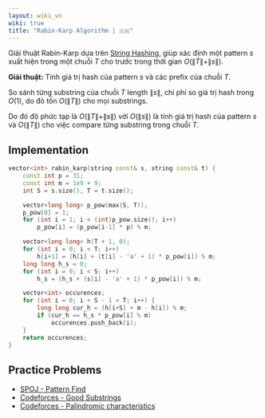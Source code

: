 ```yaml
---
layout: wiki_vn
wiki: true
title: "Rabin-Karp Algorithm | 🇻🇳"
---
```



Giải thuật Rabin-Karp dựa trên [String Hashing](../string/string-hashing.md), giúp xác định một pattern $s$ xuất hiện trong một chuỗi $T$ cho trước trong thời gian $O(\|T\| + \|s\|)$.

**Giải thuật:** Tính giá trị hash của pattern $s$ và các prefix của chuỗi $T$.

So sánh từng substring của chuỗi $T$ length $\|s\|$, chi phí so giá trị hash trong $O(1)$, do đó tốn $O(\|T\|)$ cho mọi substrings.

Do đó độ phức tạp là $O(\|T\| + \|s\|)$ với $O(\|s\|)$ là tính giá trị hash của pattern $s$ và $O(\|T\|)$ cho việc compare từng substring trong chuỗi $T$.

## Implementation

```cpp
vector<int> rabin_karp(string const& s, string const& t) {
    const int p = 31; 
    const int m = 1e9 + 9;
    int S = s.size(), T = t.size();

    vector<long long> p_pow(max(S, T)); 
    p_pow[0] = 1; 
    for (int i = 1; i < (int)p_pow.size(); i++) 
        p_pow[i] = (p_pow[i-1] * p) % m;

    vector<long long> h(T + 1, 0); 
    for (int i = 0; i < T; i++)
        h[i+1] = (h[i] + (t[i] - 'a' + 1) * p_pow[i]) % m; 
    long long h_s = 0; 
    for (int i = 0; i < S; i++) 
        h_s = (h_s + (s[i] - 'a' + 1) * p_pow[i]) % m; 

    vector<int> occurences;
    for (int i = 0; i + S - 1 < T; i++) { 
        long long cur_h = (h[i+S] + m - h[i]) % m; 
        if (cur_h == h_s * p_pow[i] % m)
            occurences.push_back(i);
    }
    return occurences;
}
```

## Practice Problems

* [SPOJ - Pattern Find](http://www.spoj.com/problems/NAJPF/)
* [Codeforces - Good Substrings](http://codeforces.com/problemset/problem/271/D)
* [Codeforces - Palindromic characteristics](https://codeforces.com/problemset/problem/835/D)


